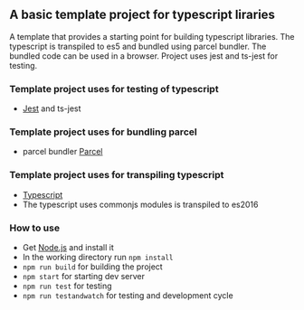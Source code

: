 ## A basic template project for typescript liraries
A template that provides a starting point for building typescript libraries.
The typescript is transpiled to es5 and bundled using parcel bundler.
The bundled code can be used in a browser. Project uses jest and ts-jest for testing.

### Template project uses for testing of typescript
- [Jest](https://jestjs.io/) and ts-jest

### Template project uses for bundling parcel
- parcel bundler [Parcel](https://parceljs.org/)

### Template project uses for transpiling typescript
- [Typescript](https://www.typescriptlang.org/)
- The typescript uses commonjs modules is transpiled to es2016 

### How to use
- Get [Node.js](https://nodejs.org/en/) and install it 
- In the working directory run `npm install`
- `npm run build` for building the project
- `npm start` for starting dev server
- `npm run test` for testing
- `npm run testandwatch` for testing and development cycle
 
 
 



